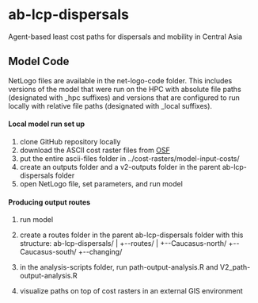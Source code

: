 # ab-lcp-dispersals

Agent-based least cost paths for dispersals and mobility in Central Asia

## Model Code
NetLogo files are available in the net-logo-code folder. This includes versions of the model that were run on the HPC with absolute file paths (designated with _hpc suffixes) and versions that are configured to run locally with relative file paths (designated with _local suffixes). 

#### Local model run set up
1) clone GitHub repository locally
2) download the ASCII cost raster files from [OSF](https://osf.io/rfqut)
3) put the entire ascii-files folder in ../cost-rasters/model-input-costs/
4) create an outputs folder and a v2-outputs folder in the parent ab-lcp-dispersals folder
5) open NetLogo file, set parameters, and run model

#### Producing output routes
1) run model 
2) create a routes folder in the parent ab-lcp-dispersals folder with this structure:
    ab-lcp-dispersals/
    |
    +--routes/
       |
       +--Caucasus-north/
       +--Caucasus-south/
       +--changing/

3) in the analysis-scripts folder, run path-output-analysis.R and V2_path-output-analysis.R
4) visualize paths on top of cost rasters in an external GIS environment